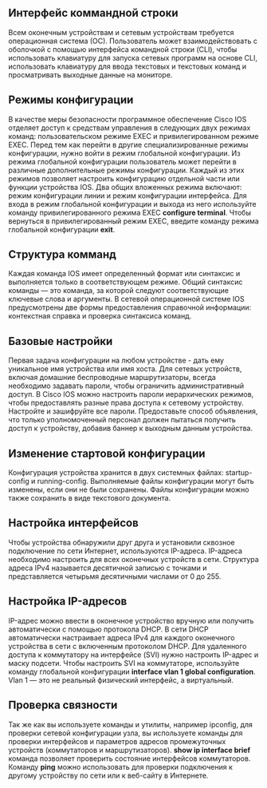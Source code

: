 <!-- verified: agorbachev 03.05.2022 -->

<!-- 2.9.3 -->
## Интерфейс коммандной строки

Всем оконечным устройствам и сетевым устройствам требуется операционная система (ОС). Пользователь может взаимодействовать с оболочкой с помощью интерфейса командной строки (CLI), чтобы использовать клавиатуру для запуска сетевых программ на основе CLI, использовать клавиатуру для ввода текстовых и текстовых команд и просматривать выходные данные на мониторе.

## Режимы конфигурации

В качестве меры безопасности программное обеспечение Cisco IOS отделяет доступ к средствам управления в следующих двух режимах команд: пользовательском режиме EXEC и привилегированном режиме EXEC. Перед тем как перейти в другие специализированные режимы конфигурации, нужно войти в режим глобальной конфигурации. Из режима глобальной конфигурации пользователь может перейти в различные дополнительные режимы конфигурации. Каждый из этих режимов позволяет настроить конфигурацию отдельной части или функции устройства IOS. Два общих вложенных режима включают: режим конфигурации линии и режим конфигурации интерфейса. Для входа в режим глобальной конфигурации и выхода из него используйте команду привилегированного режима EXEC **configure terminal**. Чтобы вернуться в привилегированный режим EXEC, введите команду режима глобальной конфигурации **exit**.

## Структура комманд

Каждая команда IOS имеет определенный формат или синтаксис и выполняется только в соответствующем режиме. Общий синтаксис команды — это команда, за которой следуют соответствующие ключевые слова и аргументы. В сетевой операционной системе IOS предусмотрены две формы предоставления справочной информации: контекстная справка и проверка синтаксиса команд.

## Базовые настройки

Первая задача конфигурации на любом устройстве - дать ему уникальное имя устройства или имя хоста. Для сетевых устройств, включая домашние беспроводные маршрутизаторы, всегда необходимо задавать пароли, чтобы ограничить административный доступ. В Cisco IOS можно настроить пароли иерархических режимов, чтобы предоставлять разные права доступа к сетевому устройству. Настройте и зашифруйте все пароли. Предоставьте способ объявления, что только уполномоченный персонал должен пытаться получить доступ к устройству, добавив баннер к выходным данным устройства.

## Изменение стартовой конфигурации

Конфигурация устройства хранится в двух системных файлах: startup-config и running-config. Выполняемые файлы конфигурации могут быть изменены, если они не были сохранены. Файлы конфигурации можно также сохранить в виде текстового документа.

## Настройка интерфейсов

Чтобы устройства обнаружили друг друга и установили сквозное подключение по сети Интернет, используются IP-адреса. IP-адреса необходимо настроить для всех оконечных устройств в сети. Структура адреса IPv4 называется десятичной записью с точками и представляется четырьмя десятичными числами от 0 до 255.

## Настройка IP-адресов

IP-адрес можно ввести в оконечное устройство вручную или получить автоматически с помощью протокола DHCP. В сети DHCP автоматически настраивает адреса IPv4 для каждого оконечного устройства в сети с включенным протоколом DHCP. Для удаленного доступа к коммутатору на интерфейсе (SVI) нужно настроить IP-адрес и маску подсети. Чтобы настроить SVI на коммутаторе, используйте команду глобальной конфигурации **interface vlan 1 global configuration**. Vlan 1 — это не реальный физический интерфейс, а виртуальный.

## Проверка связности

Так же как вы используете команды и утилиты, например ipconfig, для проверки сетевой конфигурации узла, вы используете команды для проверки интерфейсов и параметров адресов промежуточных устройств (коммутаторов и маршрутизаторов). **show ip interface brief** команда позволяет проверить состояние интерфейсов коммутаторов. Команду **ping** можно использовать для проверки подключения к другому устройству по сети или к веб-сайту в Интернете.

<!-- 2.9.4 -->
<!-- quiz -->

